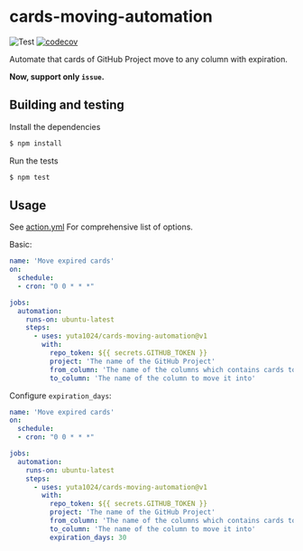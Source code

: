 # cards-moving-automation
![Test](https://github.com/yuta1024/cards-moving-automation/workflows/Test/badge.svg)
[![codecov](https://codecov.io/gh/yuta1024/cards-moving-automation/branch/main/graph/badge.svg)](https://codecov.io/gh/yuta1024/cards-moving-automation)

Automate that cards of GitHub Project move to any column with expiration.

**Now, support only `issue`.**

## Building and testing
Install the dependencies
```bash
$ npm install
```

Run the tests
```bash
$ npm test
```

## Usage
See [action.yml](./action.yml) For comprehensive list of options.

Basic:
```yaml
name: 'Move expired cards'
on:
  schedule:
  - cron: "0 0 * * *"

jobs:
  automation:
    runs-on: ubuntu-latest
    steps:
      - uses: yuta1024/cards-moving-automation@v1
        with:
          repo_token: ${{ secrets.GITHUB_TOKEN }}
          project: 'The name of the GitHub Project'
          from_column: 'The name of the columns which contains cards to move'
          to_column: 'The name of the column to move it into'
```

Configure `expiration_days`:
```yaml
name: 'Move expired cards'
on:
  schedule:
  - cron: "0 0 * * *"

jobs:
  automation:
    runs-on: ubuntu-latest
    steps:
      - uses: yuta1024/cards-moving-automation@v1
        with:
          repo_token: ${{ secrets.GITHUB_TOKEN }}
          project: 'The name of the GitHub Project'
          from_column: 'The name of the columns which contains cards to move'
          to_column: 'The name of the column to move it into'
          expiration_days: 30
```
